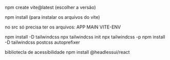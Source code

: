 npm create vite@latest (escolher a versão)

npm install (para instalar os arquivos do vite)


no src só precisa ter os arquivos:
  APP
  MAIN
  VITE-ENV


npm install -D tailwindcss
npx tailwindcss init
npx tailwindcss -p
npm install -D tailwindcss postcss autoprefixer


bibliotecla de acessibilidade
npm install @headlessui/react